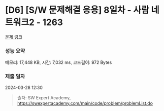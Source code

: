 # [D6] [S/W 문제해결 응용] 8일차 - 사람 네트워크2 - 1263 

[문제 링크](https://swexpertacademy.com/main/code/problem/problemDetail.do?contestProbId=AV18P2B6Iu8CFAZN) 

### 성능 요약

메모리: 17,448 KB, 시간: 7,032 ms, 코드길이: 972 Bytes

### 제출 일자

2024-03-28 12:30



> 출처: SW Expert Academy, https://swexpertacademy.com/main/code/problem/problemList.do